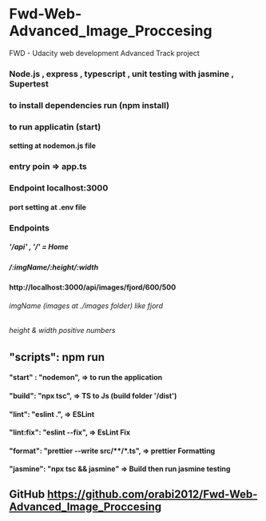# Fwd-Web-Advanced_Image_Proccesing
FWD - Udacity web development Advanced Track project 
### Node.js , express , typescript , unit testing with jasmine , Supertest

### to install dependencies run (npm install)

### to run applicatin (start)

#### setting at nodemon.js file

### entry poin => app.ts

### Endpoint localhost:3000
#### port setting at .env file

### Endpoints
##### '/api' , '/'   = Home 
##### /:imgName/:height/:width

#### http://localhost:3000/api/images/fjord/600/500

###### imgName (images at ./images folder) like fjord
###### height & width positive numbers    


## "scripts":  npm run 

####        "start" : "nodemon", => to run the application

####        "build": "npx tsc", => TS to Js (build folder '/dist')

####        "lint": "eslint .", => ESLint

####       "lint:fix": "eslint --fix", => EsLint Fix

####       "format": "prettier --write src/**/*.ts", => prettier Formatting 

####        "jasmine": "npx tsc && jasmine" => Build  then run jasmine testing


## GitHub https://github.com/orabi2012/Fwd-Web-Advanced_Image_Proccesing
